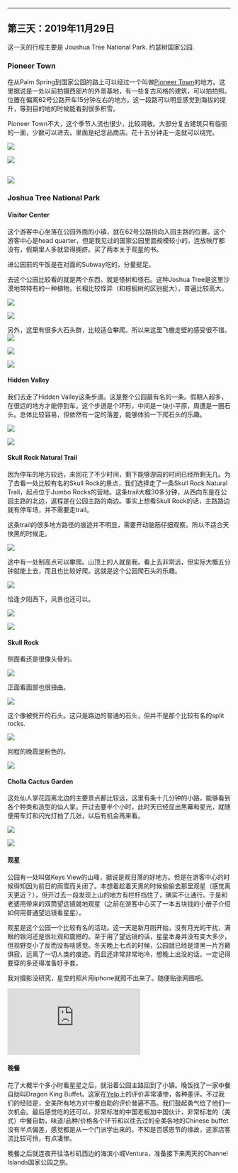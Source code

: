 
-------------
第三天：2019年11月29日
-------------

这一天的行程主要是 Joushua Tree National Park. 约瑟树国家公园.

### Pioneer Town
在从Palm Spring到国家公园的路上可以经过一个叫做[Pioneer Town](https://www.visitcalifornia.com/attraction/pioneertown)的地方。这里据说是一处以前拍摄西部片的外景基地，有一些复古风格的建筑，可以拍拍照。位置在偏离62号公路开车15分钟左右的地方。这一段路可以明显感觉到海拔的提升，等到目的地的时候能看到很多积雪。

Pioneer Town不大，这个季节人流也很少，比较凋敝。大部分复古建筑只有临街的一面，少数可以进去，里面是纪念品商店。花十五分钟走一走就可以绕完。

![](https://lh3.googleusercontent.com/RF-Mjb0w_YwyQSBRiEvQ525Qj34rZXvz_dCNJRg2j9704y4XuHcu4lqXUfyWvPYIvQu7LKDCadPb1bRe3apYlZxtfCnerU4rmOh8CJDx01rQX9O1cue70EamMPop8kU5LH9lqqocosKCcAyoLT1Esk0e3twvmsx009uSiUa6hzIEbhc3Dky_CUm_NoiruOycGHPb1QDSPgQQHsoDvtUj9qdzCjeKazh5I_-zihwBADWbCIkW8C9sdGmyWz5RQmfOw7T6IAcQ8WQV8VVzWsyfE22zzUFv2DCw6OHHsXMGZowyju1k0Vw-i2EmcR5fmuxKEmzbP4UvVK8z1Peo0FC97695ySPk8nmiXvVFHzMzSOVOkMwZFn0uQlMB2x4ajxkLuDl3DX3xbGSuF0JX-2IUpEjUy7NMoLgI0N9Xtyt0UckDY7dBQKNjTqDcpYKvJeDo5tNFqJo9bK0yk4JA4dOQchslcJdOnErkkEQi0u6b7MMe6U3cUb6rgxRMhSakCTG920PgEn-NyROWPebqawIXlNUYq6swmS0TXhQAWP4fDMvz4emZXfDusTjkWkgf-czi3V0ebaW4EOO8ASHB3TAc5GQP-bb3q5GXe-QxC8hvSujE4o7sypgglEY1D24oC9hyIrv8KqLfxyGNrgdkrUW2jPkd_LsMHQ2GY2UTzItsFnbXdr1FTZcDlQpliHw2abjTZeSnNPbYEbBVI9Z_QnAmJEI8K3IbYkIP3ZfcDDFT-hWkae1lfg=w600)

![](https://lh3.googleusercontent.com/zUbROODuE5O2KDQ1rfqrAXrUbpbOhuax7gtjXqUxp7aAdrdSPOwaK34CcaMjkTHIHeJXLSb4VelqVTJMfxITDT4-_9eOBmRNwBC-a_KbJ2_YqT6eSCA18Ek6QGpkOfKqiQGSDpdAWz2c3wEeiWtTe19-sXNZfgZ8lRopE1kOzL1YVE8n4Ea3O2S2-vzWVG1znwL7kFjod3wQfs0Al4j3Fr5rtlQundLWPiObn1j_glVgtUNTaCCX2UtqjrcZAplnnt9bIMEi4UUD70eiErCGJWUh9JNCUTXpR-ftYYgJth0A7m93t8Tn1nEK761biPD8w8Xdr9n-mjhNdoHHImn6u41lm_rJj6Rtl4mmaoS_3N2dwiLcQarliKYtzEMAk4SpNcE576f_AKlmsZEnSv88lPTwM6U2CnUDteGxDqbnCGawWAQVKfkgauzuSfNDlmrl-zS8z7BZya7bi68lD45yFEzRJgVUWsrj0fZRgMrora_gwzHxHr4ynbdq41h5uWOU0Qupif4unPCPuNBJAdHYoVTJ7yXF-5-EEXGs-u3w8_IWIS0CHwRtP98bJAegMDiD9xt8dLicewbICV5nmlKxXpa6IC9wDrZ6BEp7QBfUjTIGcNYK2A1FJMlfTW8r3VlGbWpTqoMLfR2QWkpJdpEnfkgxjfvpLBG8Mqx6hbGqv6bAh-EaItSKawKpL6SDLGPVQj9QjVMM7kuBGMXsAzI5MRqSrp6zYHykiWwVM5ypZsCAJpCt3Q=w600)

![](https://lh3.googleusercontent.com/Q8VEU7IqDo-iDgfGHEaCE9B56wVnl_1ek_5geRrYe6iU9v-dXP6dFo-WQw47U_6Vmweu_vfxh4tfbIqq0L9UI97KuEFYASyk5KxAnkyEa6bvojLALZ8tNmFG3ZGy-BQCGsMF8AuGXaY-u5hQlqKEbI-LtOlCeWPXV6E4Kr7q7vi73F44xfv2d8UzkYUQRRaeFGA0IgPZ9H4XzSwEK5jO3vp1WT_C1NM4WnUF3-DKPr1zyEpi6ngfL8cYlwJRAh_OBE7fKj2axUj5Y_7xdyV3sm1X0nf7Hwg4ArYVbpICNbbTPxmJpA8OfUEYZ2myJd_-idQzfp2ecDBei6-ShxqGZDhzsoWMjrCiTZINH1qNZ5gWhywdv37CwSSwR91JwZ9Yp57qtbBn4-o2no0OV0bbChboTXLTN1laBcZZ2-E2OOpSjzdGKbHfJdxLUZ6AWu0NTHJ3BEFhDuvUMc1qfvFYnrTyYJ1BNflVpm4PhGdPZkCXHhxjHEiWJAH2FGLeL8ZMTvopCbgkRX-Pl7k5-QXpMM1iI0SljsH2r6OMiCnzmm4WXWraGN-eiov2LI7pbZzzPEu9VgL_C7D-xnEFjW0iOJJS5S2kZLJ-ZpUBBMIO3tkOX0DGvzjj2hqGQ_yWT5iZHFIggN6vgbu7N03RLpN2Kcn0gy902jchPs727Cxajgt0sAk6ZDeQfUAA1BPGnZIxcySKjhrkGWQzh601zcRd2uJ9hlMoLJYfWXsDDHlJohKYtd5Yog=h600)
----------
### Joshua Tree National Park

#### Visitor Center
这个游客中心坐落在公园外面的小镇，就在62号公路拐向入园主路的位置。这个游客中心是head quarter，但是我见过的国家公园里面规模较小的，连放映厅都没有，假期里人多就显得拥挤。买了两本关于观星的书。

进公园前的午饭是在对面的Subway吃的，分量挺足。

去这个公园比较看的就是两个东西，就是怪树和怪石。这种Joshua Tree是这里沙漠地带特有的一种植物，长相比较怪异（和棕榈树的区别挺大），普遍比较高大。

![](https://lh3.googleusercontent.com/kCSA3qPjBvV3BBdy2k66wlOXo83GlaeuuAk4muvbOq2oanISr0IBfzDy9bhtU9or87l7pNmHsEkv76wu1xaISFapviAmeywMwR2fCvdbAoyW49Oh5JKgX0hjldRg89qHcyXaxweVWOS6YPwhDDvDWVwtEN_36-wU1xIxeQdL8YkecY9xGFgiz5-WKp0gaRboz4PA0gF27VLwUJUV-135dG13vuJb18Hz2AxZEQtROOokkeH9-GxXlm4GIWfzXXEpv73M3LEPOgSsCDbD7-nyUxz9eyz2FAI9BNaPVctnNXlZdOw2C-pw5Yrwo-NclWB5xFO8rg19zXMfiSknqjN4IhwcH65TTllaT8hfLPw9SZLk_poIm26qtcI9GoF0ig1PF8xg7lu5JBrV56j3zfsapGHHhCjL3CIK0JJizY-UPVzE5HPUu-bQvqZfRG5TUzCROWVUWbWdLaxMywCq4kn1lNUrQ48FvyuXJd1JsfIN691j3CTuOq2zdQjRXiohSctZaHUSJN3iKkFku8ao2Rcg3bbD1zHB_I5G-YTxH4iMMlqTdMgatdHYmn3f6i36S2mxIUaA7Ndu6v9DVDhvkK_J5AjChbAFJTo2Xhu8xEoQTXdzD5LMuM97WnDPQNx50KsvK4q4GANNZnqP3YCQjyM6JdQx59TEC6lC5VifRmwmQomIiAbJzSr2Rs24HseWrcENHsB87l-4hVSplkSlrtiS5g9TQDVkWT7zD6gg-Cd7V0dFhXhGNQ=h600)

![](https://lh3.googleusercontent.com/doh73UQZVYLSg5YXMyvvUi2rA_SaBhprP79BIN03AKt6haPRNU3v4P6RHOPu2LmB9Cw2w1-uCz51jY3xHOZQfvtssuHYkE75YpKsJLoo78LAAwV49XB5ipmhLakFU5tMSuB8V5rFHuasXHB2s4dT8k3Rj4e4sP9K1MuSAoYQ1MhrREm-NAeS0iYMncBWZExaGScGbgsGYC7g9e3ZeCfZwbZPD3feuOLFc0CP-7uESmp5mr9jbCaeGKgcFmhJ0bs8UVcjw0eVymHEKTMlMFNR7m7f9gsrjfeRaLOqeAhwIfFZgdva794Tz94X08rtOBQfAkDd45SLGaFbheqsTgRjQBKMEoEmR3__oS0vMvoRRcc83gy7DRBVW1EaauVSDMp-g6ofqkVGi36e1y-zOpQayzCY_8a0gJz2TTpMxxbd2sQce9mPxAsk3drzyeoe0OB0hyw3t_vLvhwN_m_GP6ct_f5n4Y6S9fOftJ9wAAJgJBBig3zFehiJsGOh3Xydrl0GndvTI36_YWlkkseEBltMhEbsIG38Cl_nnn1koaHNpZvMn5Mp2RVdV0t9C2HOJNxnhu53tofRrB_pweSFgVd_J7GU0hCtHePDH1BL5ynRiHTshsERQzLSQC1-9E4Acqzk93k9iT_3nMRORfUinMIMgf_fK0Vtov_WdQzt5VMxN6u7b6vgsPraDDBYn0_qC0YTaSe-Cy1SeUqhxD3e3ThH7FtGC8KhrdO6c0vgJlDapwvB4A28bQ=h600)

另外，这里有很多大石头群，比较适合攀爬。所以来这里飞檐走壁的感受很不错。
![](https://lh3.googleusercontent.com/4qQpab-Qk_ll9qtnzv37KG6Z5JI-KzMrhO2f1E4_c6Pf1ROq3nl1KBvI4g8xUlA1vn-yfD3HxeEPZeAeD92Of2piT0O1OHCSsHSVabtgLrqR8SkN5odzr84YYoU_yDWPYBToBw5BcfvU5PTpJBXMT__6dhAUANWVHO_2nRuNSlRcexi-LVc3cUrkSpLvgad83VFa6816OMSRYqxKgdtB2WAHvuNneFCbd7eb-1Zrh0vr3xyhtRXXQFYGrZgQN_hng8U2p9eIAEf2PeCV6uXMzvJSLUUyP1wYJ5TcHWS3xSYEvuqai-NDakBndAR39RqsVKFFy1xgVJy3UaMiDShnPH2sHo0VWtvndOKVvF0v2wxBZkR3VFQ9EHQ30HvzY_xm1RBTQP7KLrYi0SmdR1tPoCAJ_mx5Oibq-JO3Ls4Dvg_szSstbE4TUFl8xXPK8PLr3insmxuMZywl-sJruX-ONO5IR1OYvrt4-5-LTgwxgHos39eWezQrO80feA7cH6pI_Yj5c5BsR9HP7-Om5b-qlG2kynWnpvZ4NkIoKSqUEXxwif9rtdbv9fX9TTXsRpYCNl4iMzqAaPUu-mZhEXnx-xHoJlKw-fWb1JZcDt5eLTwSVru4t3Bz3ktisBW2lLolU3VxfJoYcV0NbTISndXrI__Vzr8sTwE-6OJzVveBGKtp25zndvMxRTfC47qmJJsRlBSacfVDTN9LkIIJJE5R8mhLMEkrCB8zRDKMpuY17At_2n7Omg=w600)

![](https://lh3.googleusercontent.com/9Oz330hi5k5bHCyAOBJa6YgMbXFVn3Mu2tnaAygbGlD3L8PLRfxeifiWNxf2M1UeIPwWfq_SebLMoLRILqPflq7Hwzwghe3d1Xnavp7eoDDMG57xeGkyiVIQH89oMnkMZJUoHcqCuUe7VoAF1NjsXqgw6YnRJkV2-oIa69G4b9nGqYY8g_4oY0YH_urWAD87MGp92qASJjBvkEAk_vwhO6vj638FUFRoD2YiPlrIXm6pM5NevE_KGIhXUd4wraYjFsCCOZEF_WmDEa1QTd4CD_hss0pZ2yzUL-luwClvczTy2QsTdHy_PR7v-FQLcpuT-579FjSiIYeXHgILzOm-6IWcd6vTEJM6-0voMkm38fY7cPFocKXDLwlPw7y1DNGOE5sbueQrgtbcZ3vlztkkhpAAV8SEgHIhgsAwt8KHv7hFh2wjW1ZFd8PzwkGYoffusynUCrammOzgzv7-dSiPG7Up_gR_wFid-Z3iZb2eTmMd1Ok3uN55_Z5cPAGvSTk5-I-3pUkvPF_i8gx_1yzzoNHBlruOl9--QkcfzssS8fjCUSGveicrQmhMivSZ1lE3So0RW9Dj7NSzBgEpF2cYxFSv7A9BCqXSegZoeBqjM1YmxsAtmCWsO_H-TOHBO5RN3lozLe9epF54IrUEjEK4SRIHtlR4JYacuKisUQtnP_c2xGi1NVCHL6rsYDr03CR6zBpJ1wJlRPx4bHKJbd2DyoxD_KL7NU3nI10-XFHTCPcVCIZSAA=w600)

![](https://lh3.googleusercontent.com/MFxq45TDsuEzcHEOAUjmI6-Any9iohCDHWb0hxNz3gBo8YFwotq_vVQQmmFvSvSlWqyaybZutioF76NzFX1Qd3Nisxze5gO4Lkpwyg4s-xJZ3dYpwwOoiMlvkQ7S9c5PPRsd9IaCbVe1cddgnQkWV4Eh18_YWsmls9sKXW435avlmvHmJu6awdksx4PHK43ximJsVqYcnEx7w5or1gujXxp2auNeYCzcS_JMzRiu9oounm3Bk6GjAaK_dMiCt2Fi9YDMvzpj9CTTS1O8FUNpEyoanPuL7tDEv9zUMz1sXbMEu0gdnv80oyAtMt9gywNjXhgNtxuye8Exe884tXmypzksUsmSweZeRdPPrA1XdO11-k5_nF5k9McR9wMRv7BlRRQXx8s-7K8IYXtBLyOl37ZpowQ2a6lKkA4IOTWYinSc5m67a2U7ZSHxWK8MOHaXU0sbNnxH26-Ky_QPmiYLKeFUXv_VFtw-FxqXqLLxJPyg4RRHQSo7UzoUnHTFj2xwE9qwTaarN0Y79H4Zp7YDlSaUaK2HkjI7ynLkYlEDc41qovgK7zhr4bITmoLARKQTfKHs6O6FlUGS0TeuT6QeNtNImMSwuyug____CkOHiccxFFPtAo3k3VhpPFziqEC1AACnj-iSzRIeVh9keJ2V94pqhIhZNFcUD85_0uRdYG0MXez3wBQWZQJ6d7sEUNfRxOgyPHN3nJE29GwNnNEznj1rCRX3D8dtc8KWaYIjVZQTa7J3CQ=w600)

#### Hidden Valley

我们去走了Hidden Valley这条步道。这是整个公园最有名的一条。假期人超多，在很远的地方才能停到车。这个步道是个环形，中间是一块小平原，周遭是一圈石头。总体比较容易，但依然有一定的落差，能够体验一下爬石头的乐趣。

![](https://lh3.googleusercontent.com/AXeWm4ZQNw0KNLHCD9AS_CRkJ4M77Z8gTrBqN0j0C55DjGKkhiP-4Scfv2Vw4s1sQIhs2s7cIf5zizRqTkdbfbb1OIEV7HlmuXfO573upefmJBRVo535RxWIPWISJfMviVCk6PTg7qC42-18bJlL_n2ELzmvbrgoqf4EsjSe3SmvNK8v1uiji4Kg_LoEfmUYIV36ujs8lwX-f-g9JBgc4E6oDWQWe9Ky5MKRQzWV6zwA-pqf8KeKTDd__jk-2_PaPpHAa-L04ld9UjLOCpyY5tBmBss6R4CjupcTKJpUVJ1pgvXE39nb_h7G_2r_ijpyIn08Zh2yCASW2Wb5ap4SZYc2h7sxTZAolsMffkBN6ShaqHZBdjODXmBsjyY4AiniahUMeQ-Q0lyrm4jjA2rvtAqlo-bEC2PFk_dvT9qGkXqMlhcesOYlzf0W5rZ9ZMzVn66yQBCdFigkmAddxczM4aYA_gSmCdnSLW7ky5i1HidX4zaHHKCu0vlXNAry6oon4SDGuHwlFonDIsUTAdQa-rReHkxpohGu9g_rwWhXixtdYLFNPtONb8w3j9vvLUYuK8Sbh1o1YygXpYjpVGZFhc1hfwiPxOHAduiJc6X6NaAWNXQOVGtWR6B-HrUlmNAVqUSfs3sXr6rVQS7FRCskFBg8OVx4XBTHZQW_RgmONyYqwy2S77roqRfAJAhpjhWqAuVR22zoCoX_LLTOg3YcsPYEqtmsUtalapd-rF3y_EhOiNijRQ=w600)

![](https://lh3.googleusercontent.com/yZsVef-Wlqj2-JQfhICld_aTvGQIyiOuK3uI5B5DfRytkJWgwl0v2MLrvMjTOXlB2NFLuzuNfUGEnmKqix-JQag7wBTiM1PPag7PqjOpzq6dUYTJcC0H5L2qLTtga5QJ5KfOIKXZIb-PF8HxCasnok6PVjGrdW2UJ5qIYjLKfA_itOnIZZ53oasH4k85JBmPVNljcIlDsYQ0zerXYgGYH-5nS25U4tUYHmAHR-YS3q6_I2k2gNN7ZZqutOWIIUR9RrwI8FVBs-HOc6dWecwbcsfLNyIB5vbduAoRPkP89t_BBkwHDn6lK_q30RMDO5WYwyxrhzsbHguWO_5nvqI7WgxrSCp7YyWgx5VClYZtK5EQ2kNKFISYVUR8jfoJcrUfdC_1o4wZu02NSa3TFiY77EHwkCk5_4iNz70v9GHlR24VD6Ao3P0HkRklpsBDET1HDL0xirVwNdeK8U7d9DGxoo6Uux_PMbxI1NJecNZiPUAVufXRFpIRU6o4MrOg7xt6rvusjlWYIHenIMOz7umvUwb9hEtNOfCdAt5QWA8bZkRMB-teCTHQyNKeqVG1DpSeWuE6KJ7tdBNI5qAzerJ7ioHSvHXdSRMpOG9Ed9vnjqj5PfJhHr68mzDiSLv_FgJXapLQB63ecm2RrhEWKzwJh1QXBtEl-ZuCqJ17aDs7VJvJHPmWPgKp9gOWHyuzI96kJqRdb2Cibo_YnMqvl0dzVRh1nAP1Z2TvyO_zurRGEVlz7OephA=w600)

#### Skull Rock Natural Trail
因为停车的地方较远，来回花了不少时间，剩下能够游园的时间已经所剩无几。为了去看一处比较有名的Skull Rock的景点，我们选择走了一条Skull Rock Natural Trail，起点位于Jumbo Rocks的营地。这条trail大概30多分钟，从西向东是在公园主路的北边，返程是在公园主路的南边。事实上想看Skull Rock的话，主路路边就有停车场，并不需要走trail。

这条trail的很多地方路径的痕迹并不明显，需要开动脑筋仔细观察。所以不适合天快黑的时候走。

![](https://lh3.googleusercontent.com/xX85s2XBaWoWdUjTpbzwb7NQl64wO7nQwgQgeuOJG9S6MtI1W19YmGukkkQFBPBrBoyEUs8ylWtnExDbbqR3yf9dS4e8wmysfD5TvWHg0P7HmWHxxUmtpi9PiqVg-otI8ynPVeYMf97fVUIPjleaFaUFXWfeF6rB5QqgMRHVLIH_84DYH-0mMuNmZo_UlmlMAqakNTgAI77gmb8mMf2eaF_pgtRGxGEKBjtEKn0F_Fk6HoDiOfLvNApOJXr5W9kC_fcd4eDAt4MlVDSXR1eIR7kciEiIq4OAw8kUs57B7jVyHQ16ojPQhGJ3tY7RPbaLXpfS9QHcKSpHhL1LFbN0iru9stweyOEN9yQJNiVJ7N_H17syzIRsIoDGZ7KRrF1zc3BQsbjYajaYIu9hgCpOmomD6rT3Ndt_muUDJlV3TWhpbWLk4dbWgFvWD3anMmEMWud1Wn-6bDN2tp1KIALAMR3HKvhwX5uAUn27yRAtOz4EcRmC2zSl58ZuHWQ6vfv7QghgZRGTv2BJfgiU1-F2zdjU5zbZQKC-6GrXImbOoA50acurdGuwVxmquLfc3VhQhl6Y6eOkLPjJhv_TSJOn9Fi-k-UdLWQr2AfJ5FzVL_icTSWBWye84H8w5kJrE3AMo2zpRtarZpw1N9Hz7zWTZz4_yindTnDsDd1qDZKTfgk62iy2rBZBxEA6=h400)

途中有一处制高点可以攀爬。山顶上的人就是我。看上去非常远，但实际大概五分钟就能上去，而且也比较好爬。这就是这个公园爬石头的乐趣。

![](https://lh3.googleusercontent.com/er7RALW-qZ_NF9_na594_GBXsYcOLPFUyhEjz4PJfk7ht8EODm5jhW8oEO8IQ8XJN9mFMJnhJ8urL7fQZZzVCQOEVGqRaBsL0WgI5EOTMCpFrfrP1bw_v5EJ5hoCybs3Phhwsrokx65l2qr1It85tmv74uDyMBJS-iVoosyI98FcE5IJfn9IrjoTAMunIq465QBTUNBfMOMZ7nd-QvxW3I1h3L5HNJRbG3YCIdK99zFhnE-HsjhjuzKE-Wyco3KZQSz1u-G1x3EoQloWnzC-vaviwfLgGNk90itAxGwGeRHH8UhJj2ry868o09viRc01AIdVCedbzy9OVyNK5IkZFf0X-Vr3IZKinrOrMpqxC3_VgSr4Jism8b5T4fd1tozXQG_vQ6dZZtqpvjeWT5Ca5qNEJXoeHHf7a5AwE1b3a-XD9Xm1yyKqyJlnZy7_Zt2gRR06UuptwO4f66uUTE9R6hXBy6vJewFkCVvhcRIvcVRkUV0XQ-pL0Gm4hpdH2JsyheI8ABULXOnXFB2myxjxAEzvgnkMqaoO5GedNQ8ZjsWNCjrCo-cA-KkoPDFlXYD4zNJWer7OhtO7GxBY8FAhCkHH5NiZ2MJ-r3ls6G6rmQ7qZ-tidOvelnXGDPCwiibbDo8elyyrlCKxXsnUj42uctUTkmNdbzNrgxcLTQCpastxtk2jFwMHxvuRV_TVOd6EYJ7bZ67ZzXHrS2M3uVPjEKymAiYqc9JaXbPHx3mTlZqe1SIJpg=h600)

恰逢夕阳西下，风景也还可以。

![](https://lh3.googleusercontent.com/Nh4rTanZPuOV8zdpeN2KnI-J8tR8RLaMqdY-isKxlRcKofGIvDhbccbpOhjlmXKrxCQ3LBvD0rXRRv1cyLXVOnQvRYlaxCU1_EBzaru9jyA0Df06ucXgCKFmRZMvlnZKjevsP-Vknq82iUsGxHjydn8MRq4FIg6OiWM9hd2uTW2ABJ9vorbFS9i_2h6vLtuetN84zuzJZGHFFO72H5MbE4BXnTWB7FihZ91H4VvLwT9GO72qC6TWCSlmHVf1p-KRTTmRh93ifjrmi2jZz50sf4S3Q2kXVaxywJJ-SP3tnC5gvMxY3PMnelnuYPSKdUfQDaUy0bS86cH4ZfolLzU9XgSMnsuNeMtbjg0UGEaytgRBxdAFpF0LY1SpAi3dqQZCfh_xUTvvEo9FUIYQSAZm_1UsbDFfasCHkvZ8WF4Doc-vq5k8OUG9BivWy6bMkgwW68P5G-2UWfZ6bJWUYnShI_2NLPmqWXHxdZVH3EsXfs-dOAyCGUSYFxqzbml3AMgLhc04U0wI3-ZxhrywQ1gcM-mLtfLKbN3gXHV-474KVL3ESUcZ7uBxq7M6VlbbfvLLE5EzUZjlysd8lHFmeqnfX4MjAFv_N75J3osHHqF76u7o5vQgTi6RYsBaXePNnoCMmiHUkUAkiKrDMq8c_nWKbjwcg-Kz1czjSnzpLYg16C2wCFc0uZVRsXqtGurwqllCR-lrdTCRXUZ_BsJAKP6s8O0ct74dlH9BfQ1LaVZIl93HiS0oRg=h500)

![](https://lh3.googleusercontent.com/W1DB7e5yXKmx8F7NIbHeo6IPGJ8xltFFFVzNAhHXABOqB1PfK7X3cVDoWYn84WUqV7iapsmOeYsKBomiaY_3nke44353Or39MpWwndCbTLyZ8qtrCB2xRZS5GaF3xmn7Z7KJxFncFI0fc6oLcuSzF7oLwyBmfiZY5vuEVdv0wR6EiCL-5OXEO25GZyActcBqwX5byU1owvZMrZqumieGNn2oAWEowdZlIUHtJi_vfgzMCRVFdxgseJ4mBgVDHYLrWkc6T0l3WM2G9_4lAh7HXkZ0MjsDrqRNPY9TtnbH3OkTCoPTuJLbFH79gvDhu3CBY6RN-ZdCKKrZSPuUm3V6F7uitPHXR9bwe6sk6hngz20l8k_1ScBja97Z7pDN6TFBIXbs0shUnVNKQA2fIuthD21QL7KwRy_bqPU0OWmpHyAg0rISie8UNBxd81f9yCgf9KARWyGFKdoKmDO0NAk_wPkgz5Ezq9GiFSaCZ1OGVSX7NyfmAj_Lti7Bv96jSXz_s8o1pwl8h6MOUv55STZY676rJFU-El_in4ISDpyEkzwYIpRK6NpbtZUeK2lp3cDEKdZ35jnoUf2XIVPOB6DQSReF4fOG-RNvfIe93B9qaaVbPjsueRa5V3mV9V2DD_armTs0_XsB3xcUZLRft14DO5hYHhsIp-m7w100IwWSD3Skc0fMFXDlBeKwVCk-T0HYi_XRvymvN5trKpjvIX8JGvpePH6wdhCe50LadnbeSZHxrtYqIA=w600)

#### Skull Rock
侧面看还是很像头骨的。

![](https://lh3.googleusercontent.com/BBO0I9bp--NO02xofcEvZdI84Nslh4u4Pnedz2yC95fPKGiyUGzmsEtPCDza33zU82_MDm6hYHoXsi50jyQ-Xy76pZQkumm91pIV_BZiOEkrq_4CAmDnYVLN3PNZjIinQoiR2tx9KI4br8KelaUhm58kQSY33ukGiveTfT7qbGcoEnenMYaCbgpeB1BfSUV3gx-az3cjvHk1lMCF2fF79ZETwGE5ENscONhJw1YK_RcoHlRls6Vax__xoEtLnO4DglDLDjtRCWBi8kW8VYIDeNogCFZZpLZmneHMCe21scbw3hnTk1PkyOVD1ZcCpS20h_mobf96vO8mCnqBuXWeNyXJS2zVnH84aJFrQCeR23pLFTd7ZlvgaS6vuOBBsUrsoLTeU_R-oGAWJyA8Uv3b1hcl4MEbaN1Sqy_a1Al69Eb4MMwcGTfQBrsPnIxpM4oZucTnddX--lVtAEOtZWxPXIHFa6fZPS1HtJtW4NROhVGvYA0vwLAxhx-uUXXOz0N2YiPGWWRaShnE6mvFXazIm29T7xz-DisRrmqLgv1wTmrfRS6BnVd8jyWhpKSdpWsGFYLgKW4p0Ib7XBuUq0lX2BOFPQH2LSH-GrdNmqdJNgP_Sq-2mXKJG4y8UG6JyY1rzQ-EDc_7K6a8p2NqrPEIbRZfwVn2c6sRpUHBtm5TnfSHEDzMucV418eAhG4MYBoWbvcLRJnTgqF-SPSi3LveLflvWBI-m5urpMSZqqwt5DJDsND5oQ=h600)

正面看面部也很扭曲。

![](https://lh3.googleusercontent.com/w0nm9dpVg1gtxns-E1p3-1XE7a8OsdtTNiXY5KWP1Aj5WwVw7QNpMzcrKV6Mz6v-sdlTIhammYOavAQApjGjfT0cDvPFsPdH-scLyv6TqMkHiRQjIEunl00ILxAfs4n_9R-sdHmHziiAv9Mvp4Jgxwa8Ieliv1zaKF0vkOusSZ4Gj5puzDMybqlZGIiDb2xRkP2IL9n6dUobA_JEO6Ewd8fRM3UpHwIklod7wijT8KwTvFnuQqZiqUWuMsPSFjoNMd6TpWHksqwBq0tF9FZYzax7wuizprQ9ixqQe7PrJh3nA0kCAMcqrVj4N-1W2NEtERuEwKudAAe59_tshM9KBFUuPBtphasI3MJd0B9klwYfRH5q45K1EKXwZmivSJ3rVZktxitKI0FbnNkQSY6EJkxG7rHbx2sKEP26qntkJvAunkqaZiHFaDr-ttxUyPTtyPbUaNHOqRTkXwhZ-pl9qseQtPLQ2cvBeftpU8JrfWPCrSzGekHdS6jGT6RuAQg9mBh0j0B-5k6Q1NxXa9G3-aYyjR48zGTOpIzYoLcZ_6pgCZfw8nAYrlvOQvUGkOcdTZ2hBxU7cQi6Wr8rbYRZ-JeMmDqPcEukXsMobim8ebdG9YZgS2l2_3c-_ZmBF_eWaeavg2fEJ52tr9q-FtIAi2y3SCbZ3X-oHeNyG5wjoEugN7ILi4VB_rV_RvSzidfdpUG4YimXhK5UN4wcoibmTEMy_Y7mAZqAQEs0dspraNLTB3O3UQ=h600)

这个像被劈开的石头。这只是路边的普通的石头，但并不是那个比较有名的split rocks.

![](https://lh3.googleusercontent.com/QNSr3PKlxzcbNy7qoPgo7QlEkqiuTbxftWGZsy3wwlgYBgqWZ5n0QjUIMvPeddMZr-12PKT5UmJXgxgEsBjx2uESX2Zyu1XZPEGox7ngWDK16hYNPUojc1HmdNLI058eiNIrhbCDsB0vdJzrRcyrIrqoK_wADkMyUewl1JkdeeG_aMEWSsp61RVedSQ5sp1pLWiuUecKPYwHHVvU5wLx1Cy4q8fmSzHfN2nJSEZtRdH_w7i-iev7gxKT97bX8ASu_qZcYlviA0oik8zsSICdZI0kjkjgCT3Z1Q4i8zvlg-2jBdJYXYio53OlA8IpNdbV5YKU2Ft8wTl912pUEbYpu6u6qlMQGHZc8MKWQDAjRpWhd9NUTehU2wJ6UW-80CqF7lHaWMu9hPvtdmS3eovKaBE8wq4dZ6AXOH2yP3nFdTW881fnEjI0dPC8ZU10bZFPU8qX22CZA6JQdRI0rQxCgV-lNKs7UgBNbams-dJWOQ3Buqc8ci1JRgbOTLi536_0ezooV02ur7S97y30xHvb-ijXauRV9LAAJdURAZY2HY46s5W2IwjzaxjMJFvP30K-8MiD-3G9MJwFuZmfEw-vLPkxjFVG1nNhkrkipouzz-ISAmtbaxoeDcfh2rf3Hycnr_-zYjdZAOwi8QYjh93SZkA7Qlso2OCjd18wXQNgYgY99jXnNvkH2Kr7HwtciUOVoV19x9CEpZ-QO5ZYvp8B_7Xsm2Y-BxaKoPGGjpfGxoiMMMAndw=h600)

回程的晚霞是粉色的。

![](https://lh3.googleusercontent.com/WpLj7ZogJSkpluPDvaHBs_HxvBQohryl2EAmSBPYw922Mw4DBQGuOqhXCIYwKFHX-Y2XJhAnv9QuZOW82Ay8T2u-7GrINbY96d3wDqU_XqIKwj3zKvb8aorPLEHnoorjtlvrgdfps2b_S19MCgC1SuMAxZP1c_LtXD9qzErOOPx8eO5OJvtmatdx2o3i0790d1dJ8XUQqDsDn8YiodXu1kAXwdObErFTIwI5Bwmu207qhpl8l37sS9Oy2EoLGQj4-2dDGjsI04fM7MyugE9Y_kOhH2NjTxsnN8UTX0OOXQyml2wGbs0YVQ9Pb-MJdALWbzcADwd6CentD0OzNwY_LJDrvrca6waAVYwbTNIyE40mTyvMPUvsaHeG9jbxIVs8A1t1UHrLYZqtYjL22ZUXCzpzCPJNk3WAgI-oAVNITSojzRdFXgN7y-b26bRz8dxLYXny5NTQDr10ONdrVLP2TalyCMeerIpeUZwSQ_SS8jUzv_lfPlUiXt8Mb0mcaFR7hOsUALhI2DSSJqAk5W3DH_0FEZHoAai7DFx5nWcldTPOoZSehJ60_OaAttYyX_ZKJH3JyhkjfC9YKOwAuzecnMal1n76amyNp3hFtCyFfdaZD0e2757CCFSJG0zOtAvl1IkikZsvwrBCw-ZpzF7VjrZrRbQcN39gx0CuW-0Pd9OlJjyVg81GDRVSy9fI1ymTpZpRnVVqi_Nn7bze6PfF1C9qRR40xOxA4nunIT99xViHoWyqow=w600)

#### Cholla Cactus Garden
这处仙人掌花园离北边的主要景点都比较远，这里有条十几分钟的小路，能够看到各个种类和造型的仙人掌。开过去要半个小时，此时天已经显出黑幕和星光，就随便用车灯和闪光灯拍了几张，以后有机会再来看。

![](https://lh3.googleusercontent.com/pNE1lG-d4FgXr1XJeJwupMK5OrwMq4_2MzyMPiNJBcJQ2wkl3XsQ76eo3HCmaqCl2BI2xvcvjP_eGcMiXSxYCl2n8TsAvlDhH1kIkY9q4K6PqJJv53_aiRC3kB-soOfOx8nuCn2WKODVKGR8HJ09I3LDqCmindo77Qrdro5cHdNaPZCBNW7INjvIdlYCDI27IIVJvyqceMjebvetpiLy-2z683NLyFkDCfMAdpOhSDFzqHpVbmOgwMlsTKaFSJ9ouPBoh2Qh4woCc6O2FU-Cj9LPpFff3M7XwwJTpyxTNXPaGUbmDN5h9GC8t3V4hORCpeO4tYA8ArVJ7dGsl5IYicxtt4jadsX7ymTXSyvNDYpRQ725JKJ67tupHWbAuvtq-MObxU2M9FzUZKnFIsu1QNCLaQteyEh4bImH9j4aR4l1FDGB1wUMXkSSEGNyjcSnfLrksOtNt5qWD32knMF3unbqJkfdv-84CpjSAb9WL6Bw3O87hN0i3AzBQ7mAVCHYBo2zHPmdA4nOYNMxKifwAJR-Zq-5dE22fAoSvNjjTBx6NqA_jtwSw12m7byHvCtqHZlufZLV-mzZh71L2iV7W_9DOTPf5x-6_GdoBdKhRgY5mho6gde0gOn82-qiTk7A5-nW6mOObQ2T4mHuJlySPc2_nnqKydLQOhpac5pSY38yRd98sWF43wM=h600)

![](https://lh3.googleusercontent.com/Mf1Xrcm5jS2ONin3uCN3zw8eHumAqq5i8nEfumP4j3tca3g1bvLDtpah28tpPIGJN-nHc6WFKap3nR_7ksOcjcQ2KkYhCzcSuWzAKJrKv161YIkngNRPcsK7ZqgcMCJyiGnFmWCI5gFQmDRBtgchnHe0iFSHA58dpyOBVeiQdLxDPex9cZFryCLKW0ZlxZWslWhcSIhOqEt8dFcnpLRzf4jn7FWi1ZJTvW7dklLx8rxTIpo4NxWLCJUrPh_XpP_Ceftk-ae7VZM-Br0JmQbTFn0Bfvff-pMNj_cSNu-gpH9GNl5wJ4zgN8OvUJaHOJGUS1EF7sL2twFuKelpo7HIOD-m8TZxS-Rg_z9VNssOtTsk7TTUwLiBtfMfaLwf9W3y5wLDd0SoGcnLAZtYjF8qmzMB82VCjuJQphMXuxkhelKfEwoKmOuZQI9iyij916q4skraVqYAjbAhbRU2FOgA5uWHD_tBG4quMWr1OyPKpdWgsJUgT1erw0qREWL10gsTHpcz9D-cL7waRXAoPMaU1gsL4VjF_vVlkSe-exbUCiK1BwLhI0o5Xxl6BYHsWkCvHUmsOUZ-f48BCW1UYOREpfSSHtwU1pW-NGZP7rYh8z0KE7r80vGijTEJXY8PkgamYCvmt-PUjfMrCCLL4vQDtiNzKL-48w-TAcz3LM7_iuNYDcbrOMJ7izc=h600)

#### 观星
公园有一处叫做Keys View的山峰，据说是观日落的好地方。但是在游客中心的时候得知因为前日的雨雪而关闭了。本想着趁着天黑的时候偷偷去那里观星（感觉离天更近？），但开过去一段发现上山的地方有栏杆挡住了，确实不让通行。于是和老婆用带来的双筒望远镜就地观星（之前在游客中心买了一本五块钱的小册子介绍如何用普通望远镜看星星）。

观星是这个公园一个比较有名的活动。这一天是新月刚开始，没有月光的干扰，满眼的银河还是很壮观和震撼的。至于用了望远镜的话，星星本身并没有变大多少，但视野变小了反而没有啥感觉。冬天晚上七点的时候，公园就已经是漆黑一片万籁俱寂，远离了一切人类的痕迹。而且还非常非常地冷，想晚上出没的话，一定记得要穿的多还得准备好手套。

我对摄影没研究，星空的照片用iphone就照不出来了。随便贴张网图吧。

![](http://www.meilvtong.com/attachment.php?aid=MTU2ODl8MDBlMmFhNzd8MTU3OTc2OTM5NXw4Yjljd3JhRFBQYnR5RWdRRi9oeHZLd1NrMytTYng0ZWpndzQ0RFUxa01IektoSQ%3D%3D&noupdate=yes)

#### 晚餐

花了大概半个多小时看星星之后，就沿着公园主路回到了小镇。晚饭找了一家中餐自助叫Dragon King Buffet。这家在[Yelp](https://www.yelp.com/biz/dragon-king-buffet-yucca-valley)上的评价非常凄惨，各种差评。不过我们的经验是，全美所有地方对中餐自助的评价普遍不高。我们鼓起勇气给了他们一次机会。最后感觉吃的还可以，非常标准的中国老板加中国伙计，非常标准的（美式）中餐自助，味道/品种/价格各个环节和以往去过的全美各地的Chinese buffet没有半点偏差，感觉都是从一个门派学出来的。不知是否感恩节的缘故，这家店客流比较可怜，有点凄惨。

晚餐之后就连夜开往洛杉矶西边的海滨小城Ventura，准备接下来两天的Channel Islands国家公园之旅。
